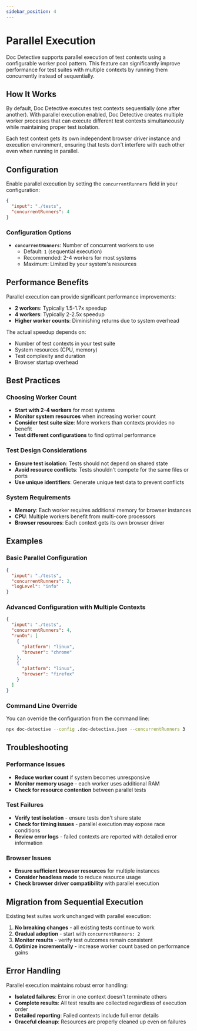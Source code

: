 ```yaml
---
sidebar_position: 4
---
```


# Parallel Execution

Doc Detective supports parallel execution of test contexts using a configurable worker pool pattern. This feature can significantly improve performance for test suites with multiple contexts by running them concurrently instead of sequentially.

## How It Works

By default, Doc Detective executes test contexts sequentially (one after another). With parallel execution enabled, Doc Detective creates multiple worker processes that can execute different test contexts simultaneously while maintaining proper test isolation.

Each test context gets its own independent browser driver instance and execution environment, ensuring that tests don't interfere with each other even when running in parallel.

## Configuration

Enable parallel execution by setting the `concurrentRunners` field in your configuration:

```json
{
  "input": "./tests",
  "concurrentRunners": 4
}
```

### Configuration Options

- **`concurrentRunners`**: Number of concurrent workers to use
  - Default: `1` (sequential execution)
  - Recommended: 2-4 workers for most systems
  - Maximum: Limited by your system's resources

## Performance Benefits

Parallel execution can provide significant performance improvements:

- **2 workers**: Typically 1.5-1.7x speedup
- **4 workers**: Typically 2-2.5x speedup
- **Higher worker counts**: Diminishing returns due to system overhead

The actual speedup depends on:
- Number of test contexts in your test suite
- System resources (CPU, memory)
- Test complexity and duration
- Browser startup overhead

## Best Practices

### Choosing Worker Count

- **Start with 2-4 workers** for most systems
- **Monitor system resources** when increasing worker count
- **Consider test suite size**: More workers than contexts provides no benefit
- **Test different configurations** to find optimal performance

### Test Design Considerations

- **Ensure test isolation**: Tests should not depend on shared state
- **Avoid resource conflicts**: Tests shouldn't compete for the same files or ports
- **Use unique identifiers**: Generate unique test data to prevent conflicts

### System Requirements

- **Memory**: Each worker requires additional memory for browser instances
- **CPU**: Multiple workers benefit from multi-core processors
- **Browser resources**: Each context gets its own browser driver

## Examples

### Basic Parallel Configuration

```json
{
  "input": "./tests",
  "concurrentRunners": 2,
  "logLevel": "info"
}
```

### Advanced Configuration with Multiple Contexts

```json
{
  "input": "./tests",
  "concurrentRunners": 4,
  "runOn": [
    {
      "platform": "linux",
      "browser": "chrome"
    },
    {
      "platform": "linux", 
      "browser": "firefox"
    }
  ]
}
```

### Command Line Override

You can override the configuration from the command line:

```bash
npx doc-detective --config .doc-detective.json --concurrentRunners 3
```

## Troubleshooting

### Performance Issues

- **Reduce worker count** if system becomes unresponsive
- **Monitor memory usage** - each worker uses additional RAM
- **Check for resource contention** between parallel tests

### Test Failures

- **Verify test isolation** - ensure tests don't share state
- **Check for timing issues** - parallel execution may expose race conditions
- **Review error logs** - failed contexts are reported with detailed error information

### Browser Issues

- **Ensure sufficient browser resources** for multiple instances
- **Consider headless mode** to reduce resource usage
- **Check browser driver compatibility** with parallel execution

## Migration from Sequential Execution

Existing test suites work unchanged with parallel execution:

1. **No breaking changes** - all existing tests continue to work
2. **Gradual adoption** - start with `concurrentRunners: 2`
3. **Monitor results** - verify test outcomes remain consistent
4. **Optimize incrementally** - increase worker count based on performance gains

## Error Handling

Parallel execution maintains robust error handling:

- **Isolated failures**: Error in one context doesn't terminate others
- **Complete results**: All test results are collected regardless of execution order
- **Detailed reporting**: Failed contexts include full error details
- **Graceful cleanup**: Resources are properly cleaned up even on failures